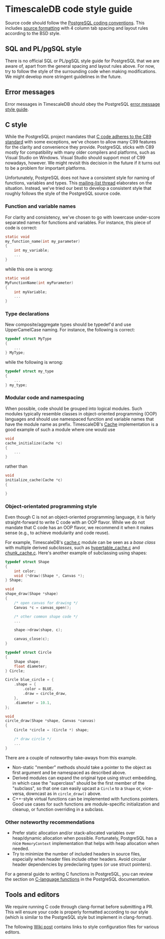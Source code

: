 # TimescaleDB code style guide

Source code should follow the
[PostgreSQL coding conventions](https://www.postgresql.org/docs/current/static/source.html). This
includes
[source formatting](https://www.postgresql.org/docs/current/static/source-format.html)
with 4 column tab spacing and layout rules according to the BSD style.

## SQL and PL/pgSQL style

There is no official SQL or PL/pgSQL style guide for PostgreSQL that
we are aware of, apart from the general spacing and layout rules
above. For now, try to follow the style of the surrounding code when
making modifications. We might develop more stringent guidelines in
the future.

## Error messages

Error messages in TimescaleDB should obey the PostgreSQL
[error message style guide](https://www.postgresql.org/docs/current/static/error-style-guide.html).

## C style

While the PostgreSQL project mandates that
[C code adheres to the C89 standard](https://www.postgresql.org/docs/current/static/source-conventions.html)
with some exceptions, we've chosen to allow many C99 features for the
clarity and convenience they provide. PostgreSQL sticks with C89
mostly for compatibility with many older compilers and platforms, such
as Visual Studio on Windows. Visual Studio should support most of C99
nowadays, however. We might revisit this decision in the future if it
turns out to be a problem for important platforms.

Unfortunately, PostgreSQL does not have a consistent style for naming
of functions, variables and types. This
[mailing-list thread](https://www.postgresql.org/message-id/1221125165.5637.12.camel%40abbas-laptop)
elaborates on the situation. Instead, we've tried our best to develop
a consistent style that roughly follows the style of the PostgreSQL
source code.

### Function and variable names

For clarity and consistency, we've chosen to go with lowercase
under-score separated names for functions and variables. For instance,
this piece of code is correct:

```C
static void
my_function_name(int my_parameter)
{
    int my_variable;
    ...
}
```

while this one is wrong:

```C
static void
MyFunctionName(int myParameter)
{
    int myVariable;
    ...
}
```

### Type declarations

New composite/aggregate types should be typedef'd and use
UpperCamelCase naming. For instance, the following is correct:

```C
typedef struct MyType
{
    ...
} MyType;
```

while the following is wrong:

```C
typedef struct my_type
{
    ...
} my_type;
```

### Modular code and namespacing

When possible, code should be grouped into logical modules. Such modules
typically resemble classes in object-oriented programming (OOP)
languages and should use namespaced function and variable names that
have the module name as prefix. TimescaleDB's [Cache](../src/cache.c)
implementation is a good example of such a module where one would use

```C
void
cache_initialize(Cache *c)
{
    ...
}
```

rather than

```C
void
initialize_cache(Cache *c)
{

}
```

### Object-orientated programming style

Even though C is not an object-oriented programming language, it is
fairly straight-forward to write C code with an OOP flavor. While we
do not mandate that C code has an OOP flavor, we recommend it when it
makes sense (e.g., to achieve modularity and code reuse).

For example, TimescaleDB's [cache.c](../src/cache.c) module can be
seen as a _base class_ with multiple derived _subclasses_, such as
[hypertable_cache.c](../src/hypertable_cache.c) and
[chunk_cache.c](../src/chunk_cache.c). Here's another example of
subclassing using shapes:

```C
typedef struct Shape
{
    int color;
    void (*draw)(Shape *, Canvas *);
} Shape;

void
shape_draw(Shape *shape)
{
    /* open canvas for drawing */
    Canvas *c = canvas_open();

    /* other common shape code */
    ...

    shape->draw(shape, c);

    canvas_close(c);
}

typedef struct Circle
{
    Shape shape;
    float diameter;
} Circle;

Circle blue_circle = {
    .shape = {
        .color = BLUE,
        .draw = circle_draw,
    },
    .diameter = 10.1,
};

void
circle_draw(Shape *shape, Canvas *canvas)
{
    Circle *circle = (Circle *) shape;

    /* draw circle */
    ...
}

```

There are a couple of noteworthy take-aways from this
example.

* Non-static "member" methods should take a pointer to the
object as first argument and be namespaced as described above.
* Derived modules can expand the original type using struct embedding,
in which case the "superclass" should be the first member of the
"subclass", so that one can easily upcast a `Circle` to a `Shape` or,
vice-versa, downcast as in `circle_draw()` above.
* C++-style virtual functions can be implemented with functions
pointers. Good use cases for such functions are module-specific
initialization and cleanup, or function overriding in a subclass.

### Other noteworthy recommendations

* Prefer static allocation and/or stack-allocated variables over
  heap/dynamic allocation when possible. Fortunately, PostgreSQL has a
  nice `MemoryContext` implementation that helps with heap allocation
  when needed.
* Try to minimize the number of included headers in source files,
  especially when header files include other headers. Avoid circular
  header dependencies by predeclaring types (or use struct pointers).


For a general guide to writing C functions in PostgreSQL, you can
review the section on
[C-language functions](https://www.postgresql.org/docs/current/static/xfunc-c.html)
in the PostgreSQL documentation.

## Tools and editors

We require running C code through clang-format before submitting a PR.
This will ensure your code is properly formatted according to our style
(which is similar to the PostgreSQL style but implement in clang-format).


The following
[Wiki post](https://wiki.postgresql.org/wiki/Developer_FAQ#What.27s_the_formatting_style_used_in_PostgreSQL_source_code.3F)
contains links to style configuration files for various editors.
